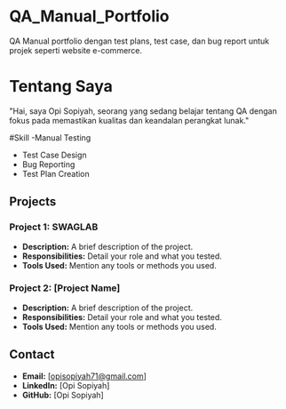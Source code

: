 # QA_Manual_Portfolio
QA Manual portfolio dengan test plans, test case, dan bug report untuk projek seperti website e-commerce.

# Tentang Saya
"Hai, saya Opi Sopiyah, seorang yang sedang belajar tentang QA dengan fokus pada memastikan kualitas dan keandalan perangkat lunak."

#Skill
-Manual Testing
- Test Case Design
- Bug Reporting
- Test Plan Creation

## Projects

### Project 1: SWAGLAB
- **Description:** A brief description of the project.
- **Responsibilities:** Detail your role and what you tested.
- **Tools Used:** Mention any tools or methods you used.

### Project 2: [Project Name]
- **Description:** A brief description of the project.
- **Responsibilities:** Detail your role and what you tested.
- **Tools Used:** Mention any tools or methods you used.

## Contact
- **Email:** [opisopiyah71@gmail.com]
- **LinkedIn:** [Opi Sopiyah]
- **GitHub:** [Opi Sopiyah]
